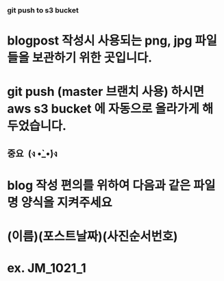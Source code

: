 ### git push to s3 bucket

# blogpost 작성시 사용되는 png, jpg 파일들을 보관하기 위한 곳입니다.
# git push (master 브랜치 사용) 하시면 aws s3 bucket 에 자동으로 올라가게 해두었습니다.

## 중요  (ง •̀_•́)ง 
# blog 작성 편의를 위하여 다음과 같은 파일명 양식을 지켜주세요
  # (이름)(포스트날짜)(사진순서번호)
   # ex. JM_1021_1
   
